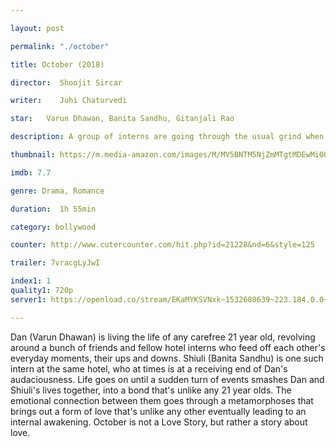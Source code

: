 ```yaml
---

layout: post

permalink: "./october"

title: October (2018)

director:  Shoojit Sircar

writer:    Juhi Chaturvedi

star:   Varun Dhawan, Banita Sandhu, Gitanjali Rao

description: A group of interns are going through the usual grind when suddenly an accident changes their lives. The protagonist can't get let go of it and becomes obsessed with it. What does it all lead to? Is it love or something else?

thumbnail: https://m.media-amazon.com/images/M/MV5BNTM5NjZmMTgtMDEwMi00ZTc3LWIwOTItY2I2NjBiYmZlNzRjXkEyXkFqcGdeQXVyODE5NzE3OTE@._V1_UY268_CR10,0,182,268_AL__QL50.jpg

imdb: 7.7

genre: Drama, Romance 

duration:  1h 55min

category: bollywood

counter: http://www.cutercounter.com/hit.php?id=21228&nd=6&style=125

trailer: 7vracgLyJwI

index1: 1
quality1: 720p
server1: https://openload.co/stream/EKaMYKSVNxk~1532680639~223.184.0.0~DapJ5WlP

---
```


Dan (Varun Dhawan) is living the life of any carefree 21 year old, revolving around a bunch of friends and fellow hotel interns who feed off each other's everyday moments, their ups and downs. Shiuli (Banita Sandhu) is one such intern at the same hotel, who at times is at a receiving end of Dan's audaciousness. Life goes on until a sudden turn of events smashes Dan and Shiuli's lives together, into a bond that's unlike any 21 year olds. The emotional connection between them goes through a metamorphoses that brings out a form of love that's unlike any other eventually leading to an internal awakening. October is not a Love Story, but rather a story about love.